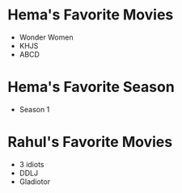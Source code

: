 # Hema's Favorite Movies
* Wonder Women
* KHJS
* ABCD

# Hema's Favorite Season
* Season 1

# Rahul's Favorite Movies
* 3 idiots
* DDLJ
* Gladiotor